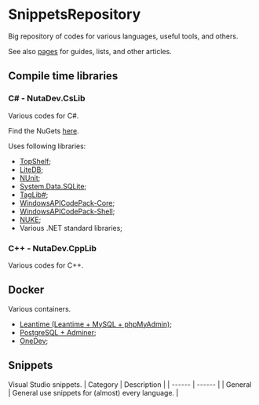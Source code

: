 # SnippetsRepository

Big repository of codes for various languages, useful tools, and others.

See also [pages](https://tariel36.github.io) for guides, lists, and other articles.

## Compile time libraries

### C# - NutaDev.CsLib

Various codes for C#.

Find the NuGets [here](https://www.nuget.org/profiles/tariel36).

Uses following libraries:

* [TopShelf](http://topshelf-project.com/);
* [LiteDB](https://www.litedb.org/);
* [NUnit](https://nunit.org/);
* [System.Data.SQLite](https://system.data.sqlite.org/);
* [TagLib#](https://github.com/mono/taglib-sharp);
* [WindowsAPICodePack-Core](https://github.com/aybe/Windows-API-Code-Pack-1.1);
* [WindowsAPICodePack-Shell](https://github.com/aybe/Windows-API-Code-Pack-1.1);
* [NUKE](https://nuke.build);
* Various .NET standard libraries;

### C++ - NutaDev.CppLib

Various codes for C++.

## Docker

Various containers.

* [Leantime (Leantime + MySQL + phpMyAdmin)](/Docker/Leantime/README.md);
* [PostgreSQL + Adminer](/Docker/PostgreSQL+Adminer/README.md);
* [OneDev](/Docker/OneDev/README.md);

## Snippets

Visual Studio snippets.
| Category | Description |
| ------ | ------ |
| General | General use snippets for (almost) every language. |